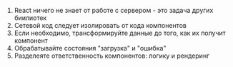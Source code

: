 1. React ничего не знает от работе с сервером - это задача других биилиотек
2. Сетевой код следует изолировать от кода компонентов
3. Если необходимо, трансформируйте данные до того, как их получит компонент
4. Обрабатывайте состояния "загрузка" и "ошибка"
5. Разделеяте ответственность компонентов: логику и рендеринг